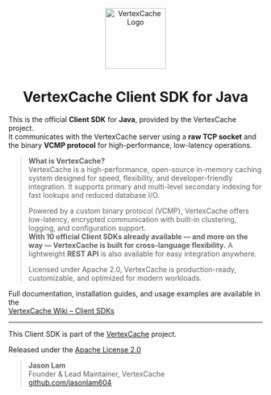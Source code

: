 <p align="center">
  <img src="https://github.com/jasonlam604/VertexCache/blob/main/etc/assets/vertexcache-logo-192x192.png" alt="VertexCache Logo" width="120" height="120"/>
</p>

<h1 align="center">VertexCache Client SDK for Java</h1>

This is the official **Client SDK** for **Java**, provided by the VertexCache project.  
It communicates with the VertexCache server using a **raw TCP socket** and the binary **VCMP protocol** for high-performance, low-latency operations.

> **What is VertexCache?**  
> VertexCache is a high-performance, open-source in-memory caching system designed for speed, flexibility, and developer-friendly integration. It supports primary and multi-level secondary indexing for fast lookups and reduced database I/O.
>
> Powered by a custom binary protocol (VCMP), VertexCache offers low-latency, encrypted communication with built-in clustering, logging, and configuration support.  
> **With 10 official Client SDKs already available — and more on the way — VertexCache is built for cross-language flexibility.** A lightweight **REST API** is also available for easy integration anywhere.
>
> Licensed under Apache 2.0, VertexCache is production-ready, customizable, and optimized for modern workloads.

Full documentation, installation guides, and usage examples are available in the  
[VertexCache Wiki – Client SDKs](https://github.com/VertexCache/VertexCache/wiki/Client-SDKs)

---

This Client SDK is part of the [VertexCache](https://github.com/vertexcache/vertexcache) project.

Released under the [Apache License 2.0](https://github.com/VertexCache/VertexCache/blob/main/LICENSE)

> **Jason Lam**  
> Founder & Lead Maintainer, VertexCache  
> [github.com/jasonlam604](https://github.com/jasonlam604)

